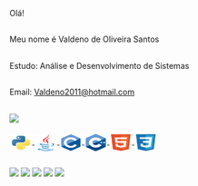 Olá!

##

Meu nome é Valdeno de Oliveira Santos

##

Estudo: Análise e Desenvolvimento de Sistemas 

##

Email: Valdeno2011@hotmail.com

##
<div>
<a href="https://github.com/VOS04">
 <img height= "180em" src = "https://github-readme-stats.vercel.app/api?username=VOS04&show_icons=true&theme=dark&include_all_commits=false&count_private=true"/>
</div>  
  
 <div style="display: inline_block"><br>
   <img align="center" alt="Valdeno-Python" height="30" width="40" src="https://raw.githubusercontent.com/devicons/devicon/master/icons/python/python-original.svg">
   <img align="center" alt="Valdeno-Java" height="30" width="40" src="https://raw.githubusercontent.com/devicons/devicon/master/icons/java/java-original.svg">
   <img align="center" alt="Valdeno-C" height="30" width="40" src="https://raw.githubusercontent.com/devicons/devicon/master/icons/c/c-original.svg">
  <img align="center" alt="Valdeno-C++" height="30" width="40" src="https://raw.githubusercontent.com/devicons/devicon/master/icons/cplusplus/cplusplus-original.svg">
   <img align="center" alt="Valdeno-HTML" height="30" width="40" src="https://raw.githubusercontent.com/devicons/devicon/master/icons/html5/html5-original.svg">
  <img align="center" alt="Valdeno-CSS" height="30" width="40" src="https://raw.githubusercontent.com/devicons/devicon/master/icons/css3/css3-original.svg">
 </div>

 ##
 
 <div>
  <a href = "mailto:valdeno68@gmail.com"><img src="https://img.shields.io/badge/-Gmail-%23333?style=for-the-badge&logo=gmail&logoColor=white" target="_blank"></a>
   <a href="https://www.linkedin.com/in/valdeno-oliveira-b35125146/" target="_blank"><img src="https://img.shields.io/badge/-LinkedIn-%230077B5?style=for-the-badge&logo=linkedin&logoColor=white" target="_blank"></a>
  <a href="https://www.youtube.com/channel/UC_-uuuZbY0AAt9CViNzvc-Q" target="_blank"><img src="https://img.shields.io/badge/Eclipse-2C2255?style=for-the-badge&logo=eclipse&logoColor=white"></a>
  <a href="https://www.youtube.com/channel/UC_-uuuZbY0AAt9CViNzvc-Q" target="_blank"><img src="https://img.shields.io/badge/Arduino_IDE-00979D?style=for-the-badge&logo=arduino&logoColor=white"></a>
  <a href="https://www.youtube.com/channel/UC_-uuuZbY0AAt9CViNzvc-Q" target="_blank"><img src="https://img.shields.io/badge/Visual_Studio_Code-0078D4?style=for-the-badge&logo=visual%20studio%20code&logoColor=white"></a>
 </div>
